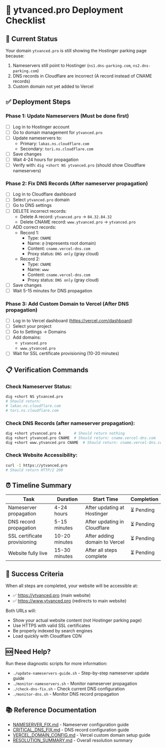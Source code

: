# 🚀 ytvanced.pro Deployment Checklist

## 🔧 Current Status
Your domain `ytvanced.pro` is still showing the Hostinger parking page because:
1. Nameservers still point to Hostinger (`ns1.dns-parking.com`, `ns2.dns-parking.com`)
2. DNS records in Cloudflare are incorrect (A record instead of CNAME records)
3. Custom domain not yet added to Vercel

## ✅ Deployment Steps

### Phase 1: Update Nameservers (Must be done first)
- [ ] Log in to Hostinger account
- [ ] Go to domain management for `ytvanced.pro`
- [ ] Update nameservers to:
  - Primary: `lakas.ns.cloudflare.com`
  - Secondary: `tori.ns.cloudflare.com`
- [ ] Save changes
- [ ] Wait 4-24 hours for propagation
- [ ] Verify with: `dig +short NS ytvanced.pro` (should show Cloudflare nameservers)

### Phase 2: Fix DNS Records (After nameserver propagation)
- [ ] Log in to Cloudflare dashboard
- [ ] Select `ytvanced.pro` domain
- [ ] Go to DNS settings
- [ ] DELETE incorrect records:
  - Delete A record: `ytvanced.pro` → `84.32.84.32`
  - Delete CNAME record: `www.ytvanced.pro` → `ytvanced.pro`
- [ ] ADD correct records:
  - Record 1:
    - Type: `CNAME`
    - Name: `@` (represents root domain)
    - Content: `cname.vercel-dns.com`
    - Proxy status: `DNS only` (gray cloud)
  - Record 2:
    - Type: `CNAME`
    - Name: `www`
    - Content: `cname.vercel-dns.com`
    - Proxy status: `DNS only` (gray cloud)
- [ ] Save changes
- [ ] Wait 5-15 minutes for DNS propagation

### Phase 3: Add Custom Domain to Vercel (After DNS propagation)
- [ ] Log in to Vercel dashboard (https://vercel.com/dashboard)
- [ ] Select your project
- [ ] Go to Settings → Domains
- [ ] Add domains:
  - `ytvanced.pro`
  - `www.ytvanced.pro`
- [ ] Wait for SSL certificate provisioning (10-20 minutes)

## 📋 Verification Commands

### Check Nameserver Status:
```bash
dig +short NS ytvanced.pro
# Should return:
# lakas.ns.cloudflare.com
# tori.ns.cloudflare.com
```

### Check DNS Records (after nameserver propagation):
```bash
dig +short ytvanced.pro A      # Should return nothing
dig +short ytvanced.pro CNAME  # Should return: cname.vercel-dns.com
dig +short www.ytvanced.pro CNAME  # Should return: cname.vercel-dns.com
```

### Check Website Accessibility:
```bash
curl -I https://ytvanced.pro
# Should return HTTP/2 200
```

## ⏰ Timeline Summary

| Task | Duration | Start Time | Completion |
|------|----------|------------|------------|
| Nameserver propagation | 4-24 hours | After updating at Hostinger | ⏳ Pending |
| DNS record propagation | 5-15 minutes | After updating in Cloudflare | ⏳ Pending |
| SSL certificate provisioning | 10-20 minutes | After adding domain to Vercel | ⏳ Pending |
| Website fully live | 15-30 minutes | After all steps complete | ⏳ Pending |

## 🎯 Success Criteria

When all steps are completed, your website will be accessible at:
- ✅ https://ytvanced.pro (main website)
- ✅ https://www.ytvanced.pro (redirects to main website)

Both URLs will:
- Show your actual website content (not Hostinger parking page)
- Use HTTPS with valid SSL certificates
- Be properly indexed by search engines
- Load quickly with Cloudflare CDN

## 🆘 Need Help?

Run these diagnostic scripts for more information:
- `./update-nameservers-guide.sh` - Step-by-step nameserver update guide
- `./monitor-nameservers.sh` - Monitor nameserver propagation
- `./check-dns-fix.sh` - Check current DNS configuration
- `./monitor-dns.sh` - Monitor DNS record propagation

## 📚 Reference Documentation

- [NAMESERVER_FIX.md](file:///Users/maeed/Downloads/qoder/ytvecand/ai-coding-website/NAMESERVER_FIX.md) - Nameserver configuration guide
- [CRITICAL_DNS_FIX.md](file:///Users/maeed/Downloads/qoder/ytvecand/ai-coding-website/CRITICAL_DNS_FIX.md) - DNS record configuration guide
- [VERCEL_DOMAIN_CONFIG.md](file:///Users/maeed/Downloads/qoder/ytvecand/ai-coding-website/VERCEL_DOMAIN_CONFIG.md) - Vercel custom domain setup guide
- [RESOLUTION_SUMMARY.md](file:///Users/maeed/Downloads/qoder/ytvecand/ai-coding-website/RESOLUTION_SUMMARY.md) - Overall resolution summary